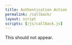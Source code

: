 ```yaml
---
title: Authentication Action
permalink: /callback/
layout: script
scripts: [/js/callback.js]
---
```


This should not appear.
